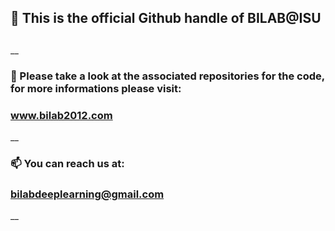 
## 👋 This is the official Github handle of BILAB@ISU <h2> 
  __
  ### 👀 Please take a look at the associated repositories for the code, for more informations please visit:  <h3> __www.bilab2012.com__
  __
  ### 📫 You can reach us at: <h3>  bilabdeeplearning@gmail.com
  __
  
<!---
DeeplearningBILAB/DeeplearningBILAB is a ✨ special ✨ repository because its `README.md` (this file) appears on your GitHub profile.
You can click the Preview link to take a look at your changes.
--->
